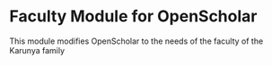 # Faculty Module for OpenScholar
This module modifies OpenScholar to the needs of the faculty of the Karunya family
